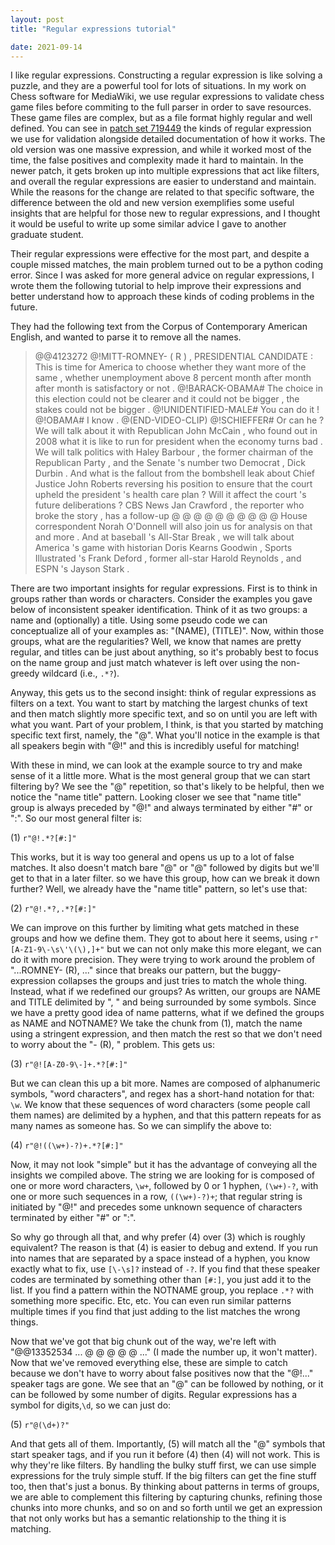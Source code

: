 ```yaml
---
layout: post
title: "Regular expressions tutorial"

date: 2021-09-14
---
```


I like regular expressions. Constructing a regular expression is like solving a puzzle, and they are a powerful tool for lots of situations. In my work on Chess software for MediaWiki, we use regular expressions to validate chess game files before commiting to the full parser in order to save resources. These game files are complex, but as a file format highly regular and well defined. You can see in [patch set 719449](https://gerrit.wikimedia.org/r/c/mediawiki/extensions/ChessBrowser/+/719449/3/includes/ChessBrowser.php) the kinds of regular expression we use for validation alongside detailed documentation of how it works. The old version was one massive expression, and while it worked most of the time, the false positives and complexity made it hard to maintain. In the newer patch, it gets broken up into multiple expressions that act like filters, and overall the regular expressions are easier to understand and maintain. While the reasons for the change are related to that specific software, the difference between the old and new version exemplifies some useful insights that are helpful for those new to regular expressions, and I thought it would be useful to write up some similar advice I gave to another graduate student.

Their regular expressions were effective for the most part, and despite a couple missed matches, the main problem turned out to be a python coding error. Since I was asked for more general advice on regular expressions, I wrote them the following tutorial to help improve their expressions and better understand how to approach these kinds of coding problems in the future.

They had the following text from the Corpus of Contemporary American English, and wanted to parse it to remove all the names. 

> @@4123272 @!MITT-ROMNEY- ( R ) , PRESIDENTIAL CANDIDATE : This is time for America to choose whether they want more of the same , whether unemployment above 8 percent month after month after month is satisfactory or not . @!BARACK-OBAMA# The choice in this election could not be clearer and it could not be bigger , the stakes could not be bigger . @!UNIDENTIFIED-MALE# You can do it ! @!OBAMA# I know . @(END-VIDEO-CLIP) @!SCHIEFFER# Or can he ? We will talk about it with Republican John McCain , who found out in 2008 what it is like to run for president when the economy turns bad . We will talk politics with Haley Barbour , the former chairman of the Republican Party , and the Senate 's number two Democrat , Dick Durbin . And what is the fallout from the bombshell leak about Chief Justice John Roberts reversing his position to ensure that the court upheld the president 's health care plan ? Will it affect the court 's future deliberations ? CBS News Jan Crawford , the reporter who broke the story , has a follow-up @ @ @ @ @ @ @ @ @ @ House correspondent Norah O'Donnell will also join us for analysis on that and more . And at baseball 's All-Star Break , we will talk about America 's game with historian Doris Kearns Goodwin , Sports Illustrated 's Frank Deford , former all-star Harold Reynolds , and ESPN 's Jayson Stark .


There are two important insights for regular expressions. First is to think in groups rather than words or characters. Consider the examples you gave below of inconsistent speaker identification. Think of it as two groups: a name and (optionally) a title. Using some pseudo code we can conceptualize all of your examples as: "(NAME), (TITLE)". Now, within those groups, what are the regularities? Well, we know that names are pretty regular, and titles can be just about anything, so it's probably best to focus on the name group and just match whatever is left over using the non-greedy wildcard (i.e., `.*?`).

Anyway, this gets us to the second insight: think of regular expressions as filters on a text. You want to start by matching the largest chunks of text and then match slightly more specific text, and so on until you are left with what you want. Part of your problem, I think, is that you started by matching specific text first, namely, the "@". What you'll notice in the example is that all speakers begin with "@!" and this is incredibly useful for matching!

With these in mind, we can look at the example source to try and make sense of it a little more. What is the most general group that we can start filtering by? We see the "@" repetition, so that's likely to be helpful, then we notice the "name title" pattern. Looking closer we see that "name title" group is always preceded by "@!" and always terminated by either "#" or ":". So our most general filter is:

(1) `r"@!.*?[#:]"`

This works, but it is way too general and opens us up to a lot of false matches. It also doesn't match bare "@" or "@" followed by digits but we'll get to that in a later filter. so we have this group, how can we break it down further? Well, we already have the "name title" pattern, so let's use that:

(2) `r"@!.*?,.*?[#:]"`

We can improve on this further by limiting what gets matched in these groups and how we define them. They got to about here it seems, using `r"[A-Z1-9\-\s\'\(\),]+"` but we can not only make this more elegant, we can do it with more precision. They were trying to work around the problem of "...ROMNEY- (R), ..." since that breaks our pattern, but the buggy-expression collapses the groups and just tries to match the whole thing. Instead, what if we redefined our groups? As written, our groups are NAME and TITLE delimited by ", " and being surrounded by some symbols. Since we have a pretty good idea of name patterns, what if we defined the groups as NAME and NOTNAME? We take the chunk from (1), match the name using a stringent expression, and then match the rest so that we don't need to worry about the "- (R), " problem. This gets us:

(3) `r"@![A-Z0-9\-]+.*?[#:]"`

But we can clean this up a bit more. Names are composed of alphanumeric symbols, "word characters", and regex has a short-hand notation for that: `\w`. We know that these sequences of word characters (some people call them names) are delimited by a hyphen, and that this pattern repeats for as many names as someone has. So we can simplify the above to:

(4) `r"@!((\w+)-?)+.*?[#:]"`

Now, it may not look "simple" but it has the advantage of conveying all the insights we compiled above. The string we are looking for is composed of one or more word characters, `\w+`, followed by 0 or 1 hyphen, `(\w+)-?`, with one or more such sequences in a row, `((\w+)-?)+`; that regular string is initiated by "@!" and precedes some unknown sequence of characters terminated by either "#" or ":".

So why go through all that, and why prefer (4) over (3) which is roughly equivalent? The reason is that (4) is easier to debug and extend. If you run into names that are separated by a space instead of a hyphen, you know exactly what to fix, use `[\-\s]?` instead of `-?`. If you find that these speaker codes are terminated by something other than `[#:]`, you just add it to the list. If you find a pattern within the NOTNAME group, you replace `.*?` with something more specific. Etc, etc. You can even run similar patterns multiple times if you find that just adding to the list matches the wrong things.

Now that we've got that big chunk out of the way, we're left with "@@13352534 ... @ @ @ @ @ ..." (I made the number up, it won't matter). Now that we've removed everything else, these are simple to catch because we don't have to worry about false positives now that the "@!..." speaker tags are gone. We see that an "@" can be followed by nothing, or it can be followed by some number of digits. Regular expressions has a symbol for digits,`\d`, so we can just do:

(5) `r"@(\d+)?"`

And that gets all of them. Importantly, (5) will match all the "@" symbols that start speaker tags, and if you run it before (4) then (4) will not work. This is why they're like filters. By handling the bulky stuff first, we can use simple expressions for the truly simple stuff. If the big filters can get the fine stuff too, then that's just a bonus. By thinking about patterns in terms of groups, we are able to complement this filtering by capturing chunks, refining those chunks into more chunks, and so on and so forth until we get an expression that not only works but has a semantic relationship to the thing it is matching.
